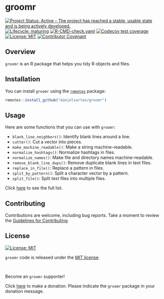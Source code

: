 # groomr

<!-- quarto render -->

<!-- badges: start -->
[![Project Status: Active – The project has reached a stable, usable
state and is being actively
developed.](https://www.repostatus.org/badges/latest/active.svg)](https://www.repostatus.org/#active)
[![Lifecycle:
maturing](https://img.shields.io/badge/lifecycle-maturing-blue.svg)](https://lifecycle.r-lib.org/articles/stages.html#maturing)
[![R-CMD-check.yaml](https://github.com/danielvartan/groomr/actions/workflows/check-standard.yaml/badge.svg)](https://github.com/danielvartan/groomr/actions/workflows/check-standard.yaml)
[![Codecov test
coverage](https://codecov.io/gh/danielvartan/groomr/branch/main/graph/badge.svg)](https://app.codecov.io/gh/danielvartan/groomr?branch=main)
[![License:
MIT](https://img.shields.io/badge/license-MIT-green.png)](https://opensource.org/license/mit)
[![Contributor
Covenant](https://img.shields.io/badge/Contributor%20Covenant-2.1-4baaaa.svg)](https://www.contributor-covenant.org/version/2/1/code_of_conduct/)
<!-- badges: end -->

## Overview

`groomr` is an R package that helps you tidy R objects and files.

## Installation

You can install `groomr` using the
[`remotes`](https://github.com/r-lib/remotes) package:

``` r
remotes::install_github("danielvartan/groomr")
```

## Usage

Here are some functions that you can use with `groomr`:

- `blank_line_neighbors()`: Identify blank lines around a line.
- `cutter()`: Cut a vector into pieces.
- `make_machine_readable()`: Make a string machine-readable.
- `normalize_hashtags()`: Normalize hashtags in files.
- `normalize_names()`: Make file and directory names machine-readable.
- `remove_blank_line_dups()`: Remove duplicate blank lines in text
  files.
- `replace_in_file()`: Replace a pattern in files.
- `split_by_pattern()`: Split a character vector by a pattern.
- `split_file()`: Split text files into multiple files.

Click [here](https://danielvartan.github.io/groomr/) to see the full
list.

## Contributing

Contributions are welcome, including bug reports. Take a moment to
review the [Guidelines for
Contributing](https://danielvartan.github.io/groomr/CONTRIBUTING.html).

## License

[![License:
MIT](https://img.shields.io/badge/license-MIT-green.png)](https://opensource.org/license/mit)

`groomr` code is released under the [MIT
license](https://opensource.org/license/mit).

<br>

Become an `groomr` supporter!

Click [here](https://github.com/sponsors/danielvartan) to make a
donation. Please indicate the `groomr` package in your donation message.

